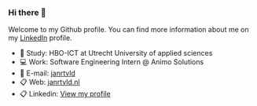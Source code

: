### Hi there 👋

Welcome to my Github profile. You can find more information about me on my [LinkedIn](https://www.linkedin.com/in/jan-rietveld/) profile. 

- 🏫 Study: HBO-ICT at Utrecht University of applied sciences
- 💻 Work: Software Engineering Intern @ Animo Solutions
- 📯 E-mail: [janrtvld](mailto:rtvldjan@gmail.com)
- 📋 Web: <a href="https://www.janrtvld.nl" target="_blank">janrtvld.nl</a>
- 📋 Linkedin: <a href="https://www.linkedin.com/in/jan-rietveld/" target="_blank">View my profile</a>
